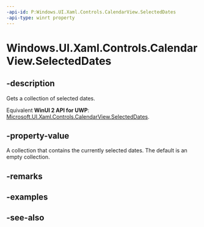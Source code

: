 ```yaml
---
-api-id: P:Windows.UI.Xaml.Controls.CalendarView.SelectedDates
-api-type: winrt property
---
```


<!-- Property syntax
public Windows.Foundation.Collections.IVector<Windows.Foundation.DateTime> SelectedDates { get; }
-->

# Windows.UI.Xaml.Controls.CalendarView.SelectedDates

## -description
Gets a collection of selected dates.

Equivalent **WinUI 2 API for UWP**: [Microsoft.UI.Xaml.Controls.CalendarView.SelectedDates](/windows/winui/api/microsoft.ui.xaml.controls.calendarview.selecteddates).

## -property-value
A collection that contains the currently selected dates. The default is an empty collection.

## -remarks

## -examples

## -see-also
